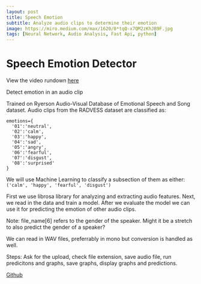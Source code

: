 ```yaml
---
layout: post
title: Speech Emotion 
subtitle: Analyze audio clips to determine their emotion
image: https://miro.medium.com/max/1620/0*tqQ-x7QM2zKhJB9F.jpg
tags: [Neural Network, Audio Analysis, Fast Api, python]
---
```


# Speech Emotion Detector
View the video rundown [here](https://www.linkedin.com/posts/jonathan-nguyen-94344b21_python-neuralnetwork-activity-6747693412549558272-Ow-Y)

Detect emotion in an audio clip

Trained on Ryerson Audio-Visual Database of Emotional Speech and Song dataset.
Audio clips from the RADVESS dataset are classified as: 
```
emotions={
  '01':'neutral',
  '02':'calm',
  '03':'happy',
  '04':'sad',
  '05':'angry',
  '06':'fearful',
  '07':'disgust',
  '08':'surprised'
}
```
We will use Machine Learning to classify a subsection of them as either:
`('calm', 'happy', 'fearful', 'disgust')`

First we use librosa library for analyzing and extracting audio features.
Next, we read in the data and train a model.
After we evaluate the model we can use it for predicting the emotion of other audio clips.

Note: file_name[6] refers to the gender of the speaker. Might it be a stretch to also predict the gender of a speaker?

We can read in WAV files, preferrably in mono but conversion is handled as well.

Steps: 
Ask for the upload, check file extension, save audio file, run predicitons and graphs, save graphs, display graphs and predictions.

[Github](https://github.com/JonNData/speech-emotion)
